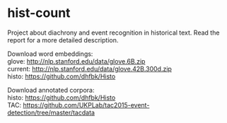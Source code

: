 # hist-count
Project about diachrony and event recognition in historical text.
Read the report for a more detailed description.

Download word embeddings:  
glove: http://nlp.stanford.edu/data/glove.6B.zip  
current: http://nlp.stanford.edu/data/glove.42B.300d.zip  
histo: https://github.com/dhfbk/Histo  

Download annotated corpora:  
histo: https://github.com/dhfbk/Histo  
TAC: https://github.com/UKPLab/tac2015-event-detection/tree/master/tacdata  
